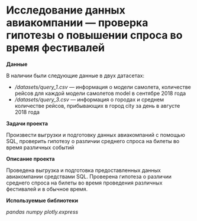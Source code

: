 
# Исследование данных авиакомпании — проверка гипотезы о повышении спроса во время фестивалей

**Данные**

В наличии были следующие данные в двух датасетах:
* */datasets/query_1.csv* — информация о модели самолета, количестве рейсов для каждой модели самолетов model в сентябре 2018 года
* */datasets/query_3.csv* — информация о городах и среднем количестве рейсов, прибывающих в город city за день в августе 2018 года

**Задачи проекта** 

Произвести выгрузки и подготовку данных авиакомпаний с помощью SQL, проверить гипотезу о различии среднего спроса на билеты во время различных событий

**Описание проекта**

Проведена выгрузка и подготовка предоставленных данных авиакомпании средствами SQL. Проверена гипотеза о различии среднего спроса на билеты во время проведения
различных фестивалей и в обычное время.

**Используемые библиотеки**

*pandas*
*numpy*
*plotly.express*

